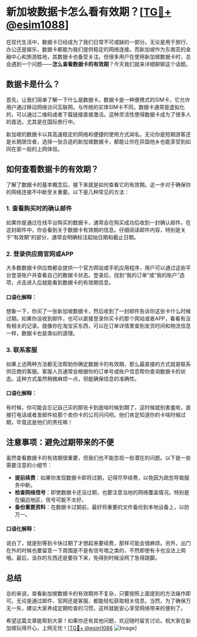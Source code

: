 # 新加坡数据卡怎么看有效期？[[TG💪+ @esim1088](https://t.me/s/esim1088)]

在现代生活中，数据卡已经成为了我们日常不可或缺的一部分。无论是用于旅行、办公还是娱乐，数据卡都能为我们提供稳定的网络连接。而新加坡作为东南亚的金融中心和旅游胜地，其数据卡也备受关注。但很多用户在使用新加坡数据卡时，总会遇到一个问题——**怎么查看数据卡的有效期**？今天我们就来详细聊聊这个话题。

## 数据卡是什么？

首先，让我们简单了解一下什么是数据卡。数据卡是一种便携式的SIM卡，它允许用户通过移动网络访问互联网。与传统的实体SIM卡不同，数据卡通常是虚拟化的，可以通过二维码或者下载链接直接激活。这种灵活性使得数据卡成为了很多人的首选，尤其是在国际旅行中。

新加坡的数据卡以其高速稳定的网络和便捷的使用方式闻名。无论你是短期游客还是长期居住者，选择一张合适的新加坡数据卡，都能让你在异国他乡也能享受到如同在家一般的上网体验。

## 如何查看数据卡的有效期？

了解了数据卡的基本概念后，接下来就是如何查看它的有效期。这一步对于确保你的网络连接不中断至关重要。以下是几种常见的方法：

### 1. 查看购买时的确认邮件

如果你是通过在线平台购买的数据卡，通常会在购买成功后收到一封确认邮件。在这封邮件中，你会看到关于数据卡有效期的信息。仔细阅读邮件内容，特别是关于“有效期”的部分，通常会明确标注起始日期和截止日期。

### 2. 登录供应商官网或APP

大多数数据卡供应商都会提供一个官方网站或手机应用程序，用户可以通过这些平台登录账户并查看自己的数据卡状态。登录后，找到“我的订单”或“我的账户”选项，点击进入后就能看到数据卡的有效期信息。

#### 口语化解释：
想象一下，你买了一张新加坡数据卡，然后收到了一封邮件告诉你这张卡什么时候过期。如果你没收到邮件，也可以直接登录你买卡的那个网站或者APP，看看有没有相关的记录。就像你在淘宝买东西，可以在订单详情里查到发货时间和物流信息一样，数据卡也是类似的道理。

### 3. 联系客服

如果上述两种方法都无法帮助你确定数据卡的有效期，那么最直接的方式就是联系供应商的客服。客服人员通常会根据你的订单号或账户信息帮你查询数据卡的状态。这种方式虽然稍微麻烦一点，但能确保信息的准确性。

#### 口语化解释：
有时候，你可能会忘记自己买的那张卡到底啥时候到期了，这时候就别害羞啦，直接打电话或者发邮件给那个卖你卡的公司问问呗。他们肯定知道你的卡啥时候过期，毕竟这是他们的责任嘛！

## 注意事项：避免过期带来的不便

虽然查看数据卡的有效期很重要，但我们也不能忽视一些潜在的问题。以下是一些需要注意的小细节：

- **提前续费**：如果你发现数据卡即将过期，记得尽早续费，以免因为疏忽导致服务中断。
- **检查网络信号**：即使数据卡还没过期，也要注意当地的网络覆盖情况。特别是在偏远地区，信号可能不太好。
- **备份重要资料**：在数据卡过期前，最好将重要的文件备份到本地设备上，以防万一。

#### 口语化解释：
说白了，就是别等到卡快过期了才想起来要续费，那样可能会很麻烦。另外，出门在外的时候也要留意一下周围是不是有信号塔之类的，不然即使有卡也没法上网哦。最后，该存的东西还是要存下来，免得到时候没网了急得跳脚。

## 总结

总的来说，查看新加坡数据卡的有效期并不复杂，只要按照上面提到的方法操作即可。无论是通过邮件、官网还是客服，都能轻松获取相关信息。当然，为了确保万无一失，建议大家养成定期检查的习惯，这样就能安心享受网络带来的便利了。

希望这篇文章能帮到大家！如果你还有其他问题，欢迎随时留言讨论。祝大家在新加坡玩得开心，上网无忧！[[TG💪+ @esim1088](https://t.me/s/esim1088) ![Image](https://i.postimg.cc/4NQfJmqS/Snipaste-2025-05-13-00-14-12.png)]